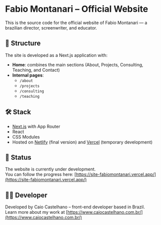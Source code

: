 # Fabio Montanari – Official Website

This is the source code for the official website of Fabio Montanari — a brazilian director, screenwriter, and educator.

## 🧭 Structure

The site is developed as a Next.js application with:

- **Home**: combines the main sections (About, Projects, Consulting, Teaching, and Contact)
- **Internal pages**:  
  - `/about`  
  - `/projects`  
  - `/consulting`  
  - `/teaching`

## 🛠️ Stack

- [Next.js](https://nextjs.org/) with App Router
- React
- CSS Modules
- Hosted on [Netlify](https://www.netlify.com/) (final version) and [Vercel](https://vercel.com/) (temporary development)

## 🚧 Status

The website is currently under development.  
You can follow the progress here: [https://site-fabiomontanari.vercel.app/](https://site-fabiomontanari.vercel.app/)

## 👨‍💻 Developer

Developed by Caio Castelhano – front-end developer based in Brazil.  
Learn more about my work at [https://www.caiocastelhano.com.br/](https://www.caiocastelhano.com.br/)

